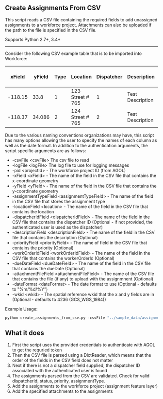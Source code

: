 ## Create Assignments From CSV

This script reads a CSV file containing the required fields to add unassigned assignments to a workforce project. Attachments can also be uploaded if the path to the file is specified in the CSV file.

Supports Python 2.7+, 3.4+

----

Consider the following CSV example table that is to be imported into Workforce:

| xField  | yField | Type | Location         | Dispatcher | Description      | Priority | Work Order Id | Due Date  | Attachment                           |
|---------|--------|------|------------------|------------|------------------|----------|---------------|-----------|--------------------------------------|
| -118.15 | 33.8   | 1    | 123 Street # 765 | 1          | Test Description | 4        | 1             | 4/28/2016 | ../sample_data/attachments/logo1.png |
| -118.37 | 34.086 | 2    | 124 Street # 765 | 2          | Test Description | 3        | 2             | 4/29/2016 |                                      |


Due to the various naming conventions organizations may have, this script has many options allowing the user to specify the names of each column as well as the date format. In addition to the authentication arguments, the script specific arguments are as follows:

- -csvFile \<csvFile\> The csv file to read
- -logFile \<logFile\> The log file to use for logging messages
- -pid \<projectId\> - The workforce project ID (from AGOL)
- -xField \<xField\> - The name of the field in the CSV file that contains the x-coordinate geometry
- -yField \<yField\> - The name of the field in the CSV file that contains the y-coordinate geometry
- -assignmentTypeField \<assignmentTypeField\> - The name of the field in the CSV file that stores the assignment type
- -locationField \<location\> - The name of the field in the CSV file that contains the location 
- -dispatcherIdField \<dispatcherIdField\> - The name of the field in the CSV file that contains the dispatcher ID (Optional - if not provided, the authenticated user is used as the dispatcher)
- -descriptionField \<descriptionField\> - The name of the field in the CSV file that contains the description (Optional)
- -priorityField \<priorityField\> - The name of field in the CSV file that contains the priority (Optional)
- -workOrderIdField \<workOrderIdField\> - The name of the field in the CSV file that contains the workerOrderId (Optional)
- -dueDateField \<dueDateField\> - The name of the field in the CSV file that contains the dueDate (Optional)
- -attachmentFileField \<attachmentFileField\> - The name of the CSV file that contains the file (if any) to upload with the assignmnent (Optional)
- -dateFormat \<dateFormat\> - The date format to use (Optional - defaults to "%m/%d/%Y")
- -wkid \<wkid\> - The spatial reference wkid that the x and y fields are in (Optional - defaults to 4236 (GCS_WGS_1984))

Example Usage:
```python
python create_assignments_from_csv.py -csvFile "../sample_data/assignments.csv" -u username -p password -url "https://<org>.maps.arcgis.com" -pid "038a1926d2d741dc8acabefd5b2cc5d3" -xField "xField" -yField "yField" -assignmentTypeField "Type" -locationField "Location" -descriptionField "Description" -priorityField "Priority" -workOrderIdField "Work Order Id" -dueDateField "Due Date" -attachmentFileField "Attachment" -wkid 102100 -logFile "../log.txt"
```

## What it does

 1. First the script uses the provided credentials to authenticate with AGOL to get the requried token
 2. Then the CSV file is parsed using a DictReader, which means that the order of the fields in the CSV field does not matter
 3. Next if there is not a dispatcher field supplied, the dispatcher ID associated with the authenticated user is found
 4. The assignments parsed from the CSV are validated. Check for valid dispatcherId, status, priority, assignmentType.
 5. Add the assignments to the workforce project (assignment feature layer)
 6. Add the specified attachments to the assignments
